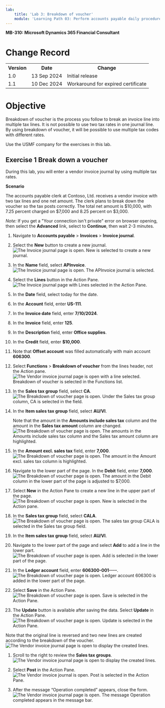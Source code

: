 ```yaml
---
lab:
    title: 'Lab 3: Breakdown of voucher'
    module: 'Learning Path 03: Perform accounts payable daily procedures'
---
```


**MB-310: Microsoft Dynamics 365 Financial Consultant**


# Change Record

<html>
<table><tr><th>Version</th><th>Date</th><th>Change</th></tr>
<tr><td>1.0</td><td>13 Sep 2024</td><td>Initial release</td></tr>
<tr><td>1.1</td><td>10 Dec 2024</td><td>Workaround for expired certificate</td></tr>
</table>
</html>


# Objective
Breakdown of voucher is the process you follow to break an invoice line into
multiple tax lines. It is not possible to use two tax rates in one journal line.
By using breakdown of voucher, it will be possible to use multiple tax codes
with different rates.

Use the USMF company for the exercises in this lab.

## Exercise 1 Break down a voucher

During this lab, you will enter a vendor invoice journal by using multiple tax
rates.

**Scenario**

The accounts payable clerk at Contoso, Ltd. receives a vendor invoice with two
tax lines and one net amount. The clerk plans to break down the voucher so the
tax posts correctly. The total net amount is \$10,000, with 7.25 percent charged
on \$7,000 and 8.25 percent on \$3,000.

*Note:* If you get a "Your connection isn't private" error on browser opening, then select the **Advanced** link, select to **Continue**, then wait 2-3 minutes.

1.  Navigate to **Accounts payable** \> **Invoices** \> **Invoice journal**.

2.  Select the **New** button to create a new journal.
![The Invoice journal page is open. New is selected to create a new journal.](images/LP301.png)

1.  In the **Name** field, select **APInvoice**.
![The Invoice journal page is open. The APInvoice journal is selected.](images/LP302.png)

1.  Select the **Lines** button in the Action Pane.
![The Invoice journal page with Lines selected in the Action Pane.](images/LP303.png)

1.  In the **Date** field, select today for the date.

2.  In the **Account** field, enter **US-111**.

3.  In the **Invoice date** field, enter **7/10/2024**.

4.  In the **Invoice** field, enter **125**.

5.  In the **Description** field, enter **Office supplies**.

6.  In the **Credit** field, enter **\$10,000**.

7.  Note that **Offset account** was filled automatically with main account
    **606300**.

8.  Select **Functions** \> **Breakdown of voucher** from the lines header, not
    the Action pane.
![The Vendor invoice journal page is open with a line selected. Breakdown of voucher is selected in the Functions list.](images/LP304.png)

1.  In the **Sales tax group** field, select **CA**.
![The Breakdown of voucher page is open. Under the Sales tax group column, CA is selected in the field.](images/LP305.png)

1.  In the **Item sales tax group** field, select **AU/VI**.

    Note that the amount in the **Amounts include sales tax** column and the
    amount in the **Sales tax amount** column are changed.
![The Breakdown of voucher page is open. The amounts in the Amounts include sales tax column and the Sales tax amount column are highlighted.](LP306.png)

1.  In the **Amount excl. sales tax** field, enter **7,000**.
![The Breakdown of voucher page is open. The amount in the Amount excl. sales tax column is highlighted.](images/LP307.png)

1.  Navigate to the lower part of the page. In the **Debit** field, enter
    **7,000**.
![The Breakdown of voucher page is open. The amount in the Debit column in the lower part of the page is adjusted to $7,000.](images/LP308.png)

1.  Select **New** in the Action Pane to create a new line in the upper part of
    the page.
![The Breakdown of voucher page is open. New is selected in the Action pane.](images/LP309.png)

1.  In the **Sales tax group** field, select **CALA**.
![The Breakdown of voucher page is open. The sales tax group CALA is selected in the Sales tax group field.](images/LP310.png)

1.  In the **Item sales tax group** field, select **AU/VI**.

2.  Navigate to the lower part of the page and select **Add** to add a line in
    the lower part.
![The Breakdown of voucher page is open. Add is selected in the lower part of the page.](images/LP311.png)

1.  In the **Ledger account** field, enter **606300-001----**.
![The Breakdown of voucher page is open. Ledger account 606300 is added in the lower part of the page.](images/LP312.png)

1.  Select **Save** in the Action Pane.
![The Breakdown of voucher page is open. Save is selected in the Action Pane.](images/LP313.png)

1.  The **Update** button is available after saving the data. Select **Update**
    in the Action Pane.
![The Breakdown of voucher page is open. Update is selected in the Action Pane.](images/LP314.png)

Note that the original line is reversed and two new lines are created according
to the breakdown of the voucher.
![The Vendor invoice journal page is open to display the created lines.](images/LP315.png)

1.  Scroll to the right to review the **Sales tax groups**.
![The Vendor invoice journal page is open to display the created lines.](images/LP316.png)

1.  Select **Post** in the Action Pane.
![The Vendor invoice journal is open. Post is selected in the Action Pane.](images/LP317.png)

1.  After the message “Operation completed” appears, close the form.
![The Vendor invoice journal page is open. The message Operation completed appears in the message bar.](images/LP318.png)

